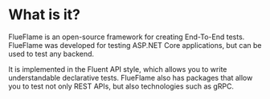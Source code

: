 # What is it?

FlueFlame is an open-source framework for creating End-To-End tests. FlueFlame was developed for testing ASP.NET Core applications, but can be used to test any backend.

It is implemented in the Fluent API style, which allows you to write understandable declarative tests. FlueFlame also has packages that allow you to test not only REST APIs, but also technologies such as gRPC.